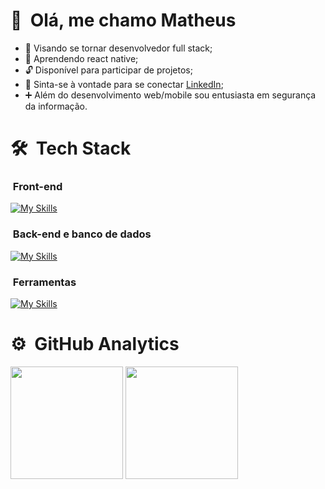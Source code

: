 # 👋 &nbsp;Olá, me chamo Matheus

- 🎯 Visando se tornar desenvolvedor full stack;
- 🌱 Aprendendo react native;
- 🔓 Disponível para participar de projetos;
- 👥 Sinta-se à vontade para se conectar [LinkedIn](https://www.linkedin.com/in/matheussandi);
- ➕ Além do desenvolvimento web/mobile sou entusiasta em segurança da informação.

# 🛠 &nbsp;Tech Stack

### &nbsp;Front-end

[![My Skills](https://skillicons.dev/icons?i=html,css,js,ts,react,tailwind)](https://skillicons.dev)

### &nbsp;Back-end e banco de dados

[![My Skills](https://skillicons.dev/icons?i=php,nodejs,mysql)](https://skillicons.dev)

### &nbsp;Ferramentas

[![My Skills](https://skillicons.dev/icons?i=vscode,bash,github,linux,git)](https://skillicons.dev)

# ⚙️ &nbsp;GitHub Analytics

  [<img src="https://github-readme-stats.vercel.app/api?username=matheussandi&count_private=true&show_icons=true&theme=github_dark&locale=pt-br" height=180>](https://github.com/matheussandi)
  [<img src="https://github-readme-stats-matheussandi.vercel.app/api/top-langs/?username=matheussandi&layout=compact&theme=github_dark&locale=pt-br" height=180>](https://github.com/matheussandi)
